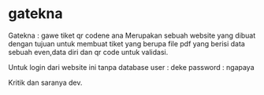 # gatekna
Gatekna : gawe tiket qr codene ana
Merupakan sebuah website yang dibuat dengan tujuan untuk
membuat tiket yang berupa file pdf yang berisi data sebuah even,data diri dan qr code untuk validasi.

Untuk login dari website ini tanpa database
user : deke
password : ngapaya

Kritik dan saranya dev.
